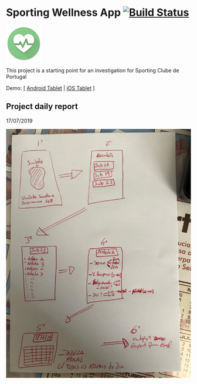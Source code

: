 # Sporting Wellness App [![Build Status](https://app.bitrise.io/app/a2aa166eecbc90f8/status.svg?token=lWwwlp7xODozAHNbKI8tWg)](https://app.bitrise.io/app/a2aa166eecbc90f8)


![Alt text](/android/app/src/main/res/mipmap-xhdpi/launcher_icon.png?raw=true "App Icon")   
  
This project is a starting point for an investigation for Sporting Clube de Portugal 

Demo: [ [Android Tablet](https://appetize.io/embed/a8t74cc7xxgvh44eh694xdw4f8?device=nexus9&scale=75&orientation=landscape&osVersion=8.1) | [iOS Tablet](https://appetize.io/embed/597ef28j9dcjhch8d26mbwagh4?device=ipadair2&scale=75&orientation=landscape&osVersion=12.2) ]


## Project daily report

17/07/2019

![Alt text](/resources/ruben_notes.jpg?raw=true "Ruben notes")